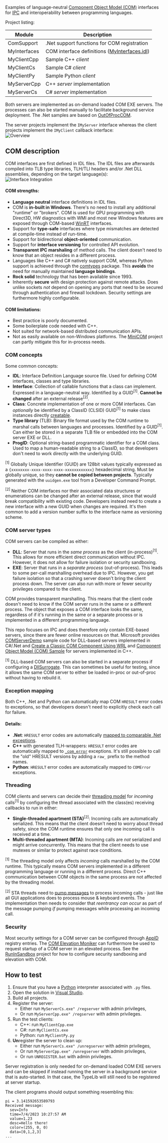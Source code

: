 Examples of language-neutral [Component Object Model (COM)](https://learn.microsoft.com/en-us/windows/win32/com/the-component-object-model) interfaces for [IPC](https://en.wikipedia.org/wiki/Inter-process_communication) and interoperability between programming languages.

Project listing:

| Module       | Description                                 |
|--------------|---------------------------------------------|
| ComSupport   | .Net support functions for COM registration |
| MyInterfaces | COM interface definitions ([MyInterfaces.idl](MyInterfaces/MyInterfaces.idl)) |
| MyClientCpp  | Sample C++ _client_ |
| MyClientCs   | Sample C# _client_ |
| MyClientPy   | Sample Python _client_ |
| MyServerCpp  | C++ _server_ implementation |
| MyServerCs   | C# _server_ implementation |

Both servers are implemented as on-demand loaded COM EXE servers. The processes can also be started manually to facilitate background service deployment. The .Net samples are based on [OutOfProcCOM](https://github.com/dotnet/samples/tree/main/core/extensions/OutOfProcCOM).

The server projects implement the `IMyServer` interface whereas the client projects implement the `IMyClient` callback interface:  
![Overview](Overview.svg)


## COM description
COM interfaces are first defined in IDL files. The IDL files are afterwards compiled into TLB type libraries, TLH/TLI headers and/or .Net DLL assemblies, depending on the target language(s):  
![Interface Integration](InterfaceIntegration.svg)

#### COM strengths:
* **Language neutral** interface definitions in IDL files.
* COM is **in-built in Windows**. There's no need to install any additional "runtime" or "brokers". COM is used for GPU programming with Direct3D, HW diagnostics with WMI and most new Windows features are exposed through COM-based [WinRT](https://github.com/microsoft/xlang) interfaces.
* Support for **type-safe** interfaces where type mismatches are detected at compile-time instead of run-time.
* Support for bidirectional **object-oriented** communication.
* Support for **interface versioning** for controlled API evolution.
* **Transparent IPC marshaling** of method calls. The client doesn't need to know that an object resides in a different process.
* Languages like C++ and C# natively support COM, whereas Python support is achieved through the [comtypes](https://github.com/enthought/comtypes) package. This **avoids** the need for manually maintained **language bindings**.
* **Rock solid** technology that has been available since 1993.
* Inherently **secure** with design protection against remote attacks. Does unlike sockets _not_ depend on opening any ports that need to be secured through authentication and firewall lockdown. Security settings are furthermore highly configurable.

#### COM limitations:
* Best practice is poorly documented.
* Some boilerplate code needed with C++.
* Not suited for network-based distributed communication APIs.
* Not as easily available on non-Windows platforms. The [MiniCOM](https://github.com/forderud/MiniCOM) project can partly mitigate this for in-process needs.

### COM concepts
Some common concepts:
* **IDL**: Interface Definition Language source file. Used for defining COM interfaces, classes and type libraries.
* **Interface**: Collection of callable functions that a class can implement. Expressed in a language-neutral way. Identified by a GUID<sup>[1]</sup>. **Cannot be changed** after an external release<sup>[2]</sup>.
* **Class**: Concrete implementation of one or more COM interfaces. Can _optionally_ be identified by a ClassID (CLSID) GUID<sup>[1]</sup> to  make class instances directly [creatable](https://learn.microsoft.com/en-us/windows/win32/learnwin32/creating-an-object-in-com).
* **Type library** (TLB): Binary file format used by the COM runtime to marshal calls between languages and processes. Identified by a GUID<sup>[1]</sup>. Can either be stored in a separate TLB file or embedded into the COM server EXE or DLL.
* **ProgID**: Optional string-based programmatic identifier for a COM class. Used to map a human-readable string to a ClassID, so that developers don't need to work directly with the underlying GUID.

<sup>[1]</sup> Globally Unique Identifier (GUID) are 128bit values typically expressed as a `{xxxxxxxx-xxxx-xxxx-xxxx-xxxxxxxxxxxx}` hexadecimal string. Must be globally unique, so they **cannot be copied between projects**. Typically generated with the `uuidgen.exe` tool from a Developer Command Prompt.

<sup>[2]</sup> Neither COM interfaces nor their associated data structures or enumerations can be changed after an external release, since that would break compatibility with existing code. Developers instead need to create a new interface with a new GUID when changes are required. It's then common to add a version number suffix to the interface name as versioning scheme.

### COM server types
COM servers can be compiled as either:
* **DLL**: Server that runs in the _same process_ as the client (in-process)<sup>[1]</sup>. This allows for more efficient direct communication without IPC. However, it does not allow for failure isolation or security sandboxing.
* **EXE**: Server that runs in a _separate process_ (out-of-process). This leads to some per-call marshalling overhead due to IPC. However, you get failure isolation so that a crashing server doesn't bring the client process down. The server can also run with more or fewer security privileges compared to the client.

COM provides transparent marshalling. This means that the client code doesn't need to know if the COM server runs in the same or a different process. The object that exposes a COM interface looks the same, regardless of if it's running in the same or a separate process or is implemented in a different programming language.

This repo focuses on IPC and does therefore only contain EXE-based servers, since there are fewer online resources on that. Microsoft provides [COMServerDemo](https://github.com/dotnet/samples/tree/main/core/extensions/COMServerDemo) sample code for DLL-based servers implemented in C#/.Net and [Create a Classic COM Component Using WRL](https://learn.microsoft.com/en-us/cpp/cppcx/wrl/how-to-create-a-classic-com-component-using-wrl) and [Component Object Model (COM) Sample](https://github.com/microsoft/component-object-model-sample) for servers implemented in C++.

<sup>[1]</sup> DLL-based COM servers can also be started in a separate process if configuring a [DllSurrogate](https://learn.microsoft.com/en-us/windows/win32/com/dllsurrogate). This can sometimes be useful for testing, since it allows the same COM server to either be loaded in-proc or out-of-proc without having to rebuild it.

### Exception mapping
Both C++, .Net and Python can automatically map COM `HRESULT` error codes to exceptions, so that developers doesn't need to explicitly check each call for failure.

#### Details:
* **.Net**: `HRESULT` error codes are automatically [mapped to comparable .Net exceptions](https://learn.microsoft.com/en-us/dotnet/framework/interop/how-to-map-hresults-and-exceptions).
* **C++** with generated TLH-wrappers: `HRESULT` error codes are automatically mapped to [`_com_error`](https://learn.microsoft.com/en-us/cpp/cpp/com-error-class) exceptions. It's still possible to call the "old" HRESULT versions by adding a `raw_` prefix to the method names.
* **Python**: `HRESULT` error codes are automatically mapped to `COMError` exceptions.

### Threading
COM clients and servers can decide their [threading model](https://learn.microsoft.com/en-us/troubleshoot/windows/win32/descriptions-workings-ole-threading-models) for _incoming_ calls<sup>[1]</sup> by configuring the thread associated with the class(es) receiving callbacks to run in either:
* **Single-threaded apartment (STA)**<sup>[2]</sup>: Incoming calls are automatically serialized. This means that the client doesn't need to worry about thread safety, since the COM runtime ensures that only one incoming call is received at a time.
* **Multi-threaded apartment (MTA)**: Incoming calls are _not_ serialized and might arrive concurrently. This means that the client needs to use mutexes or similar to protect against race conditions.

<sup>[1]</sup> The threading model only affects _incoming_ calls marshalled by the COM runtime. This typically means COM servers implemented in a different programming language or running in a different process. Direct C++ communication between COM objects in the same process are not affected by the threading model.

<sup>[2]</sup> STA threads need to [pump messages](https://learn.microsoft.com/en-us/windows/win32/winmsg/using-messages-and-message-queues) to process incoming calls - just like all GUI applications does to process mouse & keyboard events. The implementation then needs to consider that _reentrancy can occur_ as part of the message pumping _if_ pumping messages while processing an incoming call.

### Security
Most security settings for a COM server can be configured through [AppID](https://learn.microsoft.com/en-us/windows/win32/com/appid-key) registry entries. The [COM Elevation Moniker](https://learn.microsoft.com/en-us/windows/win32/com/the-com-elevation-moniker) can furthermore be used to request startup of a COM server in an elevated process. See the [RunInSandbox](https://github.com/forderud/RunInSandbox) project for how to configure security sandboxing and elevation with COM.

## How to test
1. Ensure that you have a [Python](https://www.python.org/) interpreter associated with `.py` files.
1. Open the solution in [Visual Studio](https://visualstudio.microsoft.com/).
1. Build all projects.
1. Register the server:
    * Either run `MyServerCs.exe" /regserver`  with admin privileges,
    * Or run `MyServerCpp.exe" /regserver`  with admin privileges.
1. Run the test clients:
    * C++: run `MyClientCpp.exe`
    * C#: run `MyClientCs.exe`
    * Python: run `MyClientPy.py`
1. **Un**register the server to clean up:
    * Either run `MyServerCs.exe" /unregserver` with admin privileges,
    * Or run `MyServerCpp.exe" /unregserver`  with admin privileges,
    * Or run `UNREGISTER.bat` with admin privileges.

Server registration is only needed for on-demand loaded COM EXE servers and can be skipped if instead running the server in a background service that is auto-started. In that case, the TypeLib will still need to be registered at server startup.

The client programs should output something resembling this:
```
pi = 3.141592653589793
Received message:
  sev=Info
  time=7/4/2023 10:27:57 AM
  value=1.23
  desc=Hello there!
  color=(255, 0, 0)
  data=[0,1,2,3]
...
```
